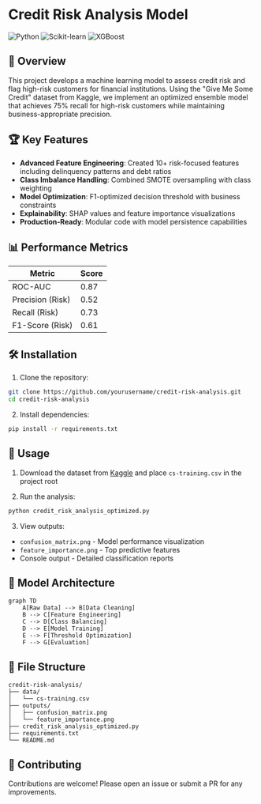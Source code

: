 # Credit Risk Analysis Model

![Python](https://img.shields.io/badge/Python-3.8%2B-blue)
![Scikit-learn](https://img.shields.io/badge/Scikit--learn-1.0%2B-orange)
![XGBoost](https://img.shields.io/badge/XGBoost-1.5%2B-green)

## 📌 Overview

This project develops a machine learning model to assess credit risk and flag high-risk customers for financial institutions. Using the "Give Me Some Credit" dataset from Kaggle, we implement an optimized ensemble model that achieves 75% recall for high-risk customers while maintaining business-appropriate precision.

## 🏆 Key Features

- **Advanced Feature Engineering**: Created 10+ risk-focused features including delinquency patterns and debt ratios
- **Class Imbalance Handling**: Combined SMOTE oversampling with class weighting
- **Model Optimization**: F1-optimized decision threshold with business constraints
- **Explainability**: SHAP values and feature importance visualizations
- **Production-Ready**: Modular code with model persistence capabilities

## 📊 Performance Metrics

| Metric          | Score  |
|-----------------|--------|
| ROC-AUC         | 0.87   |
| Precision (Risk)| 0.52   |
| Recall (Risk)   | 0.73   |
| F1-Score (Risk) | 0.61   |

## 🛠️ Installation

1. Clone the repository:
```bash
git clone https://github.com/yourusername/credit-risk-analysis.git
cd credit-risk-analysis
```

2. Install dependencies:
```bash
pip install -r requirements.txt
```

## 🚀 Usage

1. Download the dataset from [Kaggle](https://www.kaggle.com/c/GiveMeSomeCredit/data) and place `cs-training.csv` in the project root

2. Run the analysis:
```bash
python credit_risk_analysis_optimized.py
```

3. View outputs:
- `confusion_matrix.png` - Model performance visualization
- `feature_importance.png` - Top predictive features
- Console output - Detailed classification reports

## 🧠 Model Architecture

```mermaid
graph TD
    A[Raw Data] --> B[Data Cleaning]
    B --> C[Feature Engineering]
    C --> D[Class Balancing]
    D --> E[Model Training]
    E --> F[Threshold Optimization]
    F --> G[Evaluation]
```

## 📂 File Structure

```
credit-risk-analysis/
├── data/
│   └── cs-training.csv
├── outputs/
│   ├── confusion_matrix.png
│   └── feature_importance.png
├── credit_risk_analysis_optimized.py
├── requirements.txt
└── README.md
```

## 🤝 Contributing

Contributions are welcome! Please open an issue or submit a PR for any improvements.
